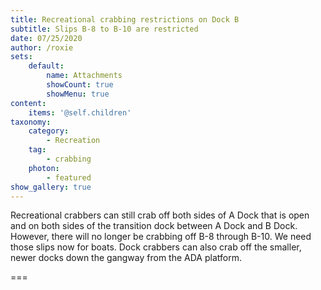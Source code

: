 ```yaml
---
title: Recreational crabbing restrictions on Dock B
subtitle: Slips B-8 to B-10 are restricted
date: 07/25/2020
author: /roxie
sets:
    default:
        name: Attachments
        showCount: true
        showMenu: true
content:
    items: '@self.children'
taxonomy:
    category: 
        - Recreation
    tag: 
        - crabbing
    photon:
        - featured
show_gallery: true
---
```


Recreational crabbers can still crab off both sides of A Dock that is open and on both sides of the transition dock between A Dock and B Dock.  However, there will no longer be crabbing off B-8 through B-10.  We need those slips now for boats.  Dock crabbers can also crab off the smaller, newer docks down the gangway from the ADA platform.

===


